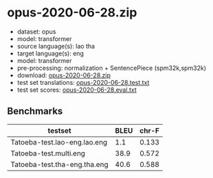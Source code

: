 # opus-2020-06-28.zip

* dataset: opus
* model: transformer
* source language(s): lao tha
* target language(s): eng
* model: transformer
* pre-processing: normalization + SentencePiece (spm32k,spm32k)
* download: [opus-2020-06-28.zip](https://object.pouta.csc.fi/Tatoeba-MT-models/taw-eng/opus-2020-06-28.zip)
* test set translations: [opus-2020-06-28.test.txt](https://object.pouta.csc.fi/Tatoeba-MT-models/taw-eng/opus-2020-06-28.test.txt)
* test set scores: [opus-2020-06-28.eval.txt](https://object.pouta.csc.fi/Tatoeba-MT-models/taw-eng/opus-2020-06-28.eval.txt)

## Benchmarks

| testset               | BLEU  | chr-F |
|-----------------------|-------|-------|
| Tatoeba-test.lao-eng.lao.eng 	| 1.1 	| 0.133 |
| Tatoeba-test.multi.eng 	| 38.9 	| 0.572 |
| Tatoeba-test.tha-eng.tha.eng 	| 40.6 	| 0.588 |

